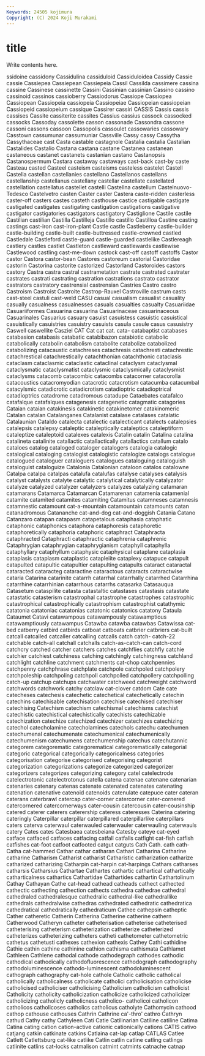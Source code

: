 ```yaml
---
Keywords: 24505 kojimura
Copyright: (C) 2024 Koji Murakami
---
```


# title

Write contents here.



ssidoine cassidony Cassidulina cassiduloid Cassiduloidea Cassidy Cassie cassie Cassiepea Cassiepean
Cassiepeia Cassil Cassilda cassimere cassina cassine Cassinese cassinette Cassini Cassinian
cassinian Cassino cassino cassinoid cassinos cassioberry Cassiodorus Cassiope Cassiopea Cassiopean
Cassiopeia cassiopeia Cassiopeiae Cassiopeian cassiopeian Cassiopeid cassiopeium cassique Cassirer cassiri
CASSIS Cassis cassis cassises Cassite cassiterite cassites Cassius cassius cassock
cassocked cassocks Cassoday cassolette casson cassonade Cassondra cassone cassoni cassons
cassoon Cassopolis cassoulet cassowaries cassowary Casstown cassumunar cassumuniar Cassville Cassy
cassy Cassytha Cassythaceae cast Casta castable castagnole Castalia castalia Castalian
Castalides Castalio Castana castana castane Castanea castanean castaneous castanet castanets
castanian castano Castanopsis Castanospermum Castara castaway castaways cast-back cast-by caste
Casteau casted Casteel casteism casteisms casteless castelet Castell Castella castellan
castellanies castellano Castellanos castellans castellanship castellanus castellany castellar castellate castellated
castellation castellatus castellet castelli Castellna castellum Castelnuovo-Tedesco Castelvetro casten Caster
caster Castera caste-ridden casterless caster-off casters castes casteth casthouse castice
castigable castigate castigated castigates castigating castigation castigations castigative castigator castigatories
castigators castigatory Castiglione Castile castile Castilian castilian Castilla Castilleja Castillo
castillo Castilloa Castine casting castings cast-iron cast-iron-plant Castle castle Castleberry
castle-builder castle-building castle-built castle-buttressed castle-crowned castled Castledale Castleford castle-guard castle-guarded
castlelike Castlereagh castlery castles castlet Castleton castleward castlewards castlewise Castlewood
castling cast-me-down castock cast-off castoff castoffs Castor castor Castora castor-bean
Castores castoreum castorial Castoridae castorin Castorina castorite castorized Castorland Castoroides
castors castory Castra castra castral castrametation castrate castrated castrater castrates
castrati castrating castration castrations castrato castrator castrators castratory castrensial castrensian
Castries Castro castro Castroism Castroist Castroite Castrop-Rauxel Castroville castrum casts
cast-steel castuli cast-weld CASU casual casualism casualist casuality casually casualness
casualnesses casuals casualties casualty Casuariidae Casuariiformes Casuarina casuarina Casuarinaceae casuarinaceous
Casuarinales Casuarius casuary casuist casuistess casuistic casuistical casuistically casuistries casuistry
casuists casula casule casus casusistry Caswell caswellite Casziel CAT Cat
cat cat. cata- catabaptist catabases catabasion catabasis catabatic catabibazon catabiotic
catabolic catabolically catabolin catabolism catabolite catabolize catabolized catabolizing catacaustic catachreses
catachresis catachresti catachrestic catachrestical catachrestically catachthonian catachthonic cataclasis cataclasm cataclasmic
cataclastic cataclinal cataclysm cataclysmal cataclysmatic cataclysmatist cataclysmic cataclysmically cataclysmist cataclysms
catacomb catacombic catacombs catacorner catacorolla catacoustics catacromyodian catacrotic catacrotism catacumba
catacumbal catacylsmic catadicrotic catadicrotism catadioptric catadioptrical catadioptrics catadrome catadromous catadupe
Cataebates catafalco catafalque catafalques catagenesis catagenetic catagmatic catagories Cataian cataian
catakinesis catakinetic catakinetomer catakinomeric Catalan catalan Catalanganes Catalanist catalase catalases
catalatic Catalaunian Cataldo catalecta catalectic catalecticant catalects catalepsies catalepsis catalepsy
cataleptic cataleptically cataleptics cataleptiform cataleptize cataleptoid catalexes catalexis Catalin catalin
Catalina catalina catalineta catalinite catallactic catallactically catallactics catallum catalo cataloes
catalog cataloged cataloger catalogers catalogia catalogic catalogical cataloging catalogist catalogistic
catalogize catalogs catalogue catalogued cataloguer cataloguers catalogues cataloguing cataloguish cataloguist
cataloguize Catalonia Catalonian cataloon catalos catalowne Catalpa catalpa catalpas catalufa
catalufas catalyse catalyses catalysis catalyst catalysts catalyte catalytic catalytical catalytically
catalyzator catalyze catalyzed catalyzer catalyzers catalyzes catalyzing catamaran catamarans Catamarca
Catamarcan Catamarenan catamenia catamenial catamite catamited catamites catamiting Catamitus catamneses
catamnesis catamnestic catamount cat-a-mountain catamountain catamounts catan catanadromous Catananche cat-and-dog
cat-and-doggish Catania Catano Catanzaro catapan catapasm catapetalous cataphasia cataphatic cataphonic
cataphonics cataphora cataphoresis cataphoretic cataphoretically cataphoria cataphoric cataphract Cataphracta cataphracted
Cataphracti cataphractic cataphrenia cataphrenic Cataphrygian cataphrygian cataphrygianism cataphyll cataphylla cataphyllary
cataphyllum cataphysic cataphysical cataplane cataplasia cataplasis cataplasm cataplastic catapleiite cataplexy
catapuce catapult catapulted catapultic catapultier catapulting catapults cataract cataractal cataracted
cataracteg cataractine cataractous cataracts cataractwise cataria Catarina catarinite catarrh catarrhal
catarrhally catarrhed Catarrhina catarrhine catarrhinian catarrhous catarrhs catasarka Catasauqua Catasetum
cataspilite catasta catastaltic catastases catastasis catastate catastatic catasterism catastrophal catastrophe
catastrophes catastrophic catastrophical catastrophically catastrophism catastrophist catathymic catatonia catatoniac catatonias
catatonic catatonics catatony Cataula Cataumet Catavi catawampous catawampously catawamptious catawamptiously
catawampus Catawba catawba catawbas Catawissa cat-bed catberry catbird catbirds catboat
catboats catbrier catbriers cat-built catcall catcalled catcaller catcalling catcalls catch
catch- catch-22 catchable catch-all catchall catchalls catch-as-catch-can catch-cord catchcry catched
catcher catchers catches catchflies catchfly catchie catchier catchiest catchiness catching
catchingly catchingness catchland catchlight catchline catchment catchments cat-chop catchpennies catchpenny
catchphrase catchplate catchpole catchpoled catchpolery catchpoleship catchpoling catchpoll catchpolled catchpollery
catchpolling catch-up catchup catchups catchwater catchweed catchweight catchword catchwords catchwork
catchy catclaw cat-clover catdom Cate cate catecheses catechesis catechetic catechetical
catechetically catechin catechins catechisable catechisation catechise catechised catechiser catechising Catechism
catechism catechismal catechisms catechist catechistic catechistical catechistically catechists catechizable catechization
catechize catechized catechizer catechizes catechizing catechol catecholamine catecholamines catechols catechu
catechumen catechumenal catechumenate catechumenical catechumenically catechumenism catechumens catechumenship catechus catechutannic
categorem categorematic categorematical categorematically categorial categoric categorical categorically categoricalness categories
categorisation categorise categorised categorising categorist categorization categorizations categorize categorized categorizer
categorizers categorizes categorizing category catel catelectrode catelectrotonic catelectrotonus catella catena
catenae catenane catenarian catenaries catenary catenas catenate catenated catenates catenating
catenation catenative catenoid catenoids catenulate catepuce cater cateran caterans caterbrawl
catercap cater-corner catercorner cater-cornered catercornered catercornerways cater-cousin catercousin cater-cousinship catered
caterer caterers caterership cateress cateresses Caterina catering cateringly Caterpillar caterpillar
caterpillared caterpillarlike caterpillars caters caterva caterwaul caterwauled caterwauler caterwauling caterwauls
catery Cates cates Catesbaea catesbeiana Catesby cateye cat-eyed catface catfaced
catfaces catfacing catfall catfalls catfight cat-fish catfish catfishes cat-foot catfoot
catfooted catgut catguts Cath Cath. cath cath- Catha cat-hammed Cathar
cathar catharan Cathari Catharina Catharine catharine Catharism Catharist catharist Catharistic
catharization catharize catharized catharizing Catharpin cat-harpin cat-harpings Cathars catharses catharsis
Catharsius Cathartae Cathartes cathartic cathartical cathartically catharticalness cathartics Cathartidae Cathartides
cathartin Cathartolinum Cathay Cathayan Cathe cat-head cathead catheads cathect cathected
cathectic cathecting cathection cathects cathedra cathedrae cathedral cathedraled cathedralesque cathedralic
cathedral-like cathedrallike cathedrals cathedralwise cathedras cathedrated cathedratic cathedratica cathedratical cathedratically
cathedraticum Cathee cathepsin catheptic Cather catheretic Catherin Catherina Catherine catherine
cathern Catherwood Catheryn catheter catheterisation catheterise catheterised catheterising catheterism catheterization
catheterize catheterized catheterizes catheterizing catheters catheti cathetometer cathetometric cathetus cathetusti
cathexes cathexion cathexis Cathey Cathi cathidine Cathie cathin cathine cathinine
cathion cathisma cathismata Cathlamet Cathleen Cathlene cathodal cathode cathodegraph cathodes
cathodic cathodical cathodically cathodofluorescence cathodograph cathodography cathodoluminescence cathodo-luminescent cathodoluminescent cathograph
cathography cat-hole cathole Catholic catholic catholical catholically catholicalness catholicate catholici
catholicisation catholicise catholicised catholiciser catholicising Catholicism catholicism catholicist Catholicity catholicity
catholicization catholicize catholicized catholicizer catholicizing catholicly catholicness catholico- catholicoi catholicon
catholicos catholicoses catholics catholicus catholyte Cathomycin cathood cathop cathouse cathouses
Cathrin Cathrine ca'-thro' cathro Cathryn cathud Cathy cathy Cathyleen Cati
Catie Catilinarian Catiline catiline Catima Catina cating cation cation-active cationic
cationically cations CATIS cativo catjang catkin catkinate catkins Catlaina cat-lap
catlap CATLAS Catlee Catlett Catlettsburg cat-like catlike Catlin catlin catline
catling catlings catlinite catlins cat-locks catmalison catmint catmints catnache catnap
